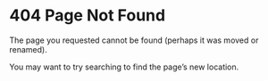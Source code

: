 # 404 Page Not Found


The page you requested cannot be found (perhaps it was moved or
renamed).

You may want to try searching to find the page’s new location.

